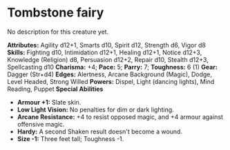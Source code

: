 # Tombstone fairy

No description for this creature yet.

**Attributes:** Agility d12+1, Smarts d10, Spirit d12, Strength d6,
Vigor d8
**Skills:** Fighting d10, Intimidation d12+1, Healing d12+1, Notice
d12+3, Knowledge (Religion) d8, Persuasion d12+2, Repair d10, Stealth
d12+3, Spellcasting d10
**Charisma:** +4; **Pace:** 5; **Parry:** 7; **Toughness:** 6 (1)
**Gear:** Dagger (Str+d4)
**Edges:** Alertness, Arcane Background (Magic), Dodge, Level Headed,
Strong Willed
**Powers:** Dispel, Light (dancing lights), Mind Reading, Puppet
**Special Abilities**

- **Armour +1:** Slate skin.
- **Low Light Vision:** No penalties for dim or dark lighting.
- **Arcane Resistance:** +4 to resist opposed magic, and +4 armour
against offensive magic.
- **Hardy:** A second Shaken result doesn't become a wound.
- **Size -1:** Three feet tall; Toughness -1.
